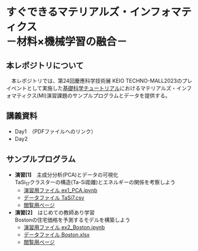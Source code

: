 # すぐできるマテリアルズ・インフォマティクス <br> －材料×機械学習の融合－　

## 本レポジトリについて
　本レポジトリでは、第24回慶應科学技術展 KEIO TECHNO-MALL2023のプレイベントとして実施した[基礎科学チュートリアル](https://www.kll.keio.ac.jp/ktm/pre/500/)におけるマテリアルズ・インフォマティクス(MI)演習課題のサンプルプログラムとデータを提供する。

## 講義資料
- Day1　（PDFファイルへのリンク）
- Day2　　
## サンプルプログラム
- **演習[1]**　主成分分析(PCA)とデータの可視化 <br>
  TaSi<sub>17</sub>クラスターの構造(Ta-Si距離)とエネルギーの関係を考察しよう <br>
  + [演習用ファイル ex1_PCA.ipynb]()
  + [データファイル TaSi7.csv](data/TaSi17.csv)
  + [閲覧用ページ](notebook/計算化学特論_PCA.ipynb)　<br>    
- **演習[2]**　はじめての教師あり学習 <br>
  Bostonの住宅価格を予測するモデルを構築しよう <br>
  * [演習用ファイル ex2_Boston.ipynb]()
  * [データファイル Boston.xlsx](data/Boston.xlsx)
  * [閲覧用ページ]()
